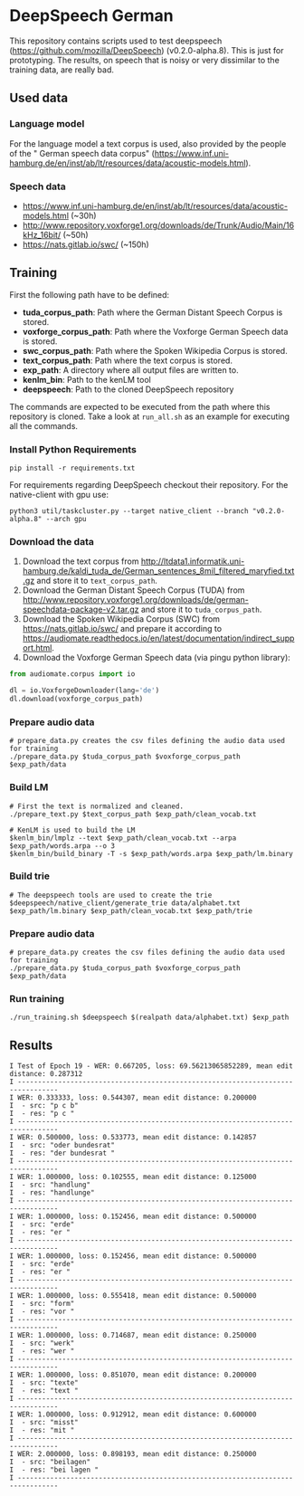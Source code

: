 # DeepSpeech German
This repository contains scripts used to test deepspeech (https://github.com/mozilla/DeepSpeech) (v0.2.0-alpha.8). 
This is just for prototyping. 
The results, on speech that is noisy or very dissimilar to the training data, are really bad.

## Used data

### Language  model
For the language model a text corpus is used, also provided by the people of the " German speech data corpus"
(https://www.inf.uni-hamburg.de/en/inst/ab/lt/resources/data/acoustic-models.html).

### Speech data

* https://www.inf.uni-hamburg.de/en/inst/ab/lt/resources/data/acoustic-models.html (~30h)
* http://www.repository.voxforge1.org/downloads/de/Trunk/Audio/Main/16kHz_16bit/ (~50h)
* https://nats.gitlab.io/swc/ (~150h)

## Training

First the following path have to be defined:

* **tuda_corpus_path**: Path where the German Distant Speech Corpus is stored.
* **voxforge_corpus_path**: Path where the Voxforge German Speech data is stored.
* **swc_corpus_path**: Path where the Spoken Wikipedia Corpus is stored.
* **text_corpus_path**: Path where the text corpus is stored.
* **exp_path**: A directory where all output files are written to.
* **kenlm_bin**: Path to the kenLM tool
* **deepspeech**: Path to the cloned DeepSpeech repository

The commands are expected to be executed from the path where this repository is cloned. Take a look at `run_all.sh` as an example for executing all the commands.

### Install Python Requirements
```
pip install -r requirements.txt
```

For requirements regarding DeepSpeech checkout their repository.
For the native-client with gpu use:

```
python3 util/taskcluster.py --target native_client --branch "v0.2.0-alpha.8" --arch gpu
```

### Download the data
1. Download the text corpus from http://ltdata1.informatik.uni-hamburg.de/kaldi_tuda_de/German_sentences_8mil_filtered_maryfied.txt.gz and store it to `text_corpus_path`.
2. Download the German Distant Speech Corpus (TUDA) from http://www.repository.voxforge1.org/downloads/de/german-speechdata-package-v2.tar.gz and store it to `tuda_corpus_path`.
3. Download the Spoken Wikipedia Corpus (SWC) from https://nats.gitlab.io/swc/ and prepare 
   it according to https://audiomate.readthedocs.io/en/latest/documentation/indirect_support.html.
4. Download the Voxforge German Speech data (via pingu python library):

```python
from audiomate.corpus import io

dl = io.VoxforgeDownloader(lang='de')
dl.download(voxforge_corpus_path)
```

### Prepare audio data
```
# prepare_data.py creates the csv files defining the audio data used for training
./prepare_data.py $tuda_corpus_path $voxforge_corpus_path $exp_path/data
```

### Build LM 
```
# First the text is normalized and cleaned.
./prepare_text.py $text_corpus_path $exp_path/clean_vocab.txt

# KenLM is used to build the LM
$kenlm_bin/lmplz --text $exp_path/clean_vocab.txt --arpa $exp_path/words.arpa --o 3
$kenlm_bin/build_binary -T -s $exp_path/words.arpa $exp_path/lm.binary
```

### Build trie
```
# The deepspeech tools are used to create the trie
$deepspeech/native_client/generate_trie data/alphabet.txt $exp_path/lm.binary $exp_path/clean_vocab.txt $exp_path/trie
```

### Prepare audio data
```
# prepare_data.py creates the csv files defining the audio data used for training
./prepare_data.py $tuda_corpus_path $voxforge_corpus_path $exp_path/data
```

### Run training
```
./run_training.sh $deepspeech $(realpath data/alphabet.txt) $exp_path
```

## Results

```
I Test of Epoch 19 - WER: 0.667205, loss: 69.56213065852289, mean edit distance: 0.287312
I --------------------------------------------------------------------------------
I WER: 0.333333, loss: 0.544307, mean edit distance: 0.200000
I  - src: "p c b"
I  - res: "p c "
I --------------------------------------------------------------------------------
I WER: 0.500000, loss: 0.533773, mean edit distance: 0.142857
I  - src: "oder bundesrat"
I  - res: "der bundesrat "
I --------------------------------------------------------------------------------
I WER: 1.000000, loss: 0.102555, mean edit distance: 0.125000
I  - src: "handlung"
I  - res: "handlunge"
I --------------------------------------------------------------------------------
I WER: 1.000000, loss: 0.152456, mean edit distance: 0.500000
I  - src: "erde"
I  - res: "er "
I --------------------------------------------------------------------------------
I WER: 1.000000, loss: 0.152456, mean edit distance: 0.500000
I  - src: "erde"
I  - res: "er "
I --------------------------------------------------------------------------------
I WER: 1.000000, loss: 0.555418, mean edit distance: 0.500000
I  - src: "form"
I  - res: "vor "
I --------------------------------------------------------------------------------
I WER: 1.000000, loss: 0.714687, mean edit distance: 0.250000
I  - src: "werk"
I  - res: "wer "
I --------------------------------------------------------------------------------
I WER: 1.000000, loss: 0.851070, mean edit distance: 0.200000
I  - src: "texte"
I  - res: "text "
I --------------------------------------------------------------------------------
I WER: 1.000000, loss: 0.912912, mean edit distance: 0.600000
I  - src: "misst"
I  - res: "mit "
I --------------------------------------------------------------------------------
I WER: 2.000000, loss: 0.898193, mean edit distance: 0.250000
I  - src: "beilagen"
I  - res: "bei lagen "
I --------------------------------------------------------------------------------
```

